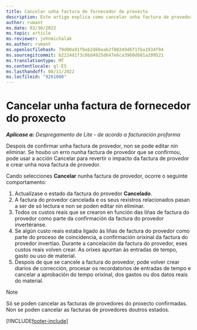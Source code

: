 ```yaml
---
title: Cancelar unha factura de fornecedor do proxecto
description: Este artigo explica como cancelar unha factura de provedor de proxecto en Microsoft Dynamics 365 Project Operations e o impacto financeiro de cancelar unha factura do provedor do proxecto.
author: rumant
ms.date: 03/30/2022
ms.topic: article
ms.reviewer: johnmichalak
ms.author: rumant
ms.openlocfilehash: 79d00a91f9ab2d66eab2f80349d6f1fba1934f94
ms.sourcegitcommit: b2224d1f3c0bd4925d647e6ca3960db81a209521
ms.translationtype: MT
ms.contentlocale: gl-ES
ms.lasthandoff: 08/11/2022
ms.locfileid: "9261088"
---
```

# <a name="cancel-a-project-vendor-invoice"></a>Cancelar unha factura de fornecedor do proxecto

_**Aplícase a:** Despregamento de Lite - de acordo a facturación proforma_

Despois de confirmar unha factura de provedor, non se pode editar nin eliminar. Se houbo un erro nunha factura de provedor que se confirmou, pode usar a acción Cancelar para revertir o impacto da factura de provedor e crear unha nova factura de provedor.

Cando selecciones **Cancelar** nunha factura de provedor, ocorre o seguinte comportamento:

1. Actualízase o estado da factura do provedor **Cancelado**.
2. A factura do provedor cancelada e os seus rexistros relacionados pasan a ser de só lectura e non se poden editar nin eliminar.
3. Todos os custos reais que se crearon en función das liñas de factura do provedor como parte da confirmación da factura do provedor invertéranse.
4. Se algún custo reais estaba ligado ás liñas de factura do provedor como parte do proceso de coincidencia, a confirmación orixinal da factura do provedor invertíao. Durante a cancelación da factura do provedor, eses custos reais volven crear. As orixes apuntan ás entradas de tempo, gasto ou uso de material.
5. Despois de que se cancele a factura do provedor, pode volver crear diarios de corrección, procesar os recordatorios de entradas de tempo e cancelar a aprobación do tempo orixinal, dos gastos ou dos datos reais do material.

> [!NOTE]
> Só se poden cancelar as facturas de provedores do proxecto confirmadas. Non se poden cancelar as facturas de provedores doutros estados.

[!INCLUDE[footer-include](../../includes/footer-banner.md)]
